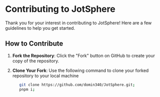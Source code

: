 # Contributing to JotSphere

Thank you for your interest in contributing to JotSphere! Here are a few guidelines to help you get started.

## How to Contribute

1. **Fork the Repository**: Click the "Fork" button on GitHub to create your copy of the repository.

2. **Clone Your Fork**: Use the following command to clone your forked repository to your local machine

   ```bash
      git clone https://github.com/domin340/JotSphere.git;
      pnpm i;
